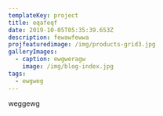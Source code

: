 ```yaml
---
templateKey: project
title: eqafeqf
date: 2019-10-05T05:35:39.653Z
description: fewawfewwa
projfeaturedimage: /img/products-grid3.jpg
galleryImages:
  - caption: ewgweragw
    image: /img/blog-index.jpg
tags:
  - ewgweg
---
```

weggewg
